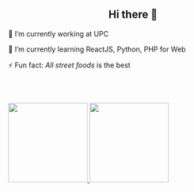 <h2 align="center"> Hi there 👋</h2>

<p>🔭 I’m currently working at UPC</p>
<p>🌱 I’m currently learning ReactJS, Python, PHP for Web</p>
<p>⚡ Fun fact: <i>All street foods</i> is the best</p>

<br/>


<br/>

<p>
  <a href="https://github.com/anuraghazra/github-readme-stats">
    <img height="160" src="https://github-readme-stats.vercel.app/api?username=minhhai12&count_private=true&show_icons=true&theme=gruvbox" />
    <img height="160" src="https://github-readme-stats.vercel.app/api/top-langs/?username=minhhai12&count_private=true&layout=compact&theme=gruvbox" />
  </a>
</p>

<!--


**minhhai12/minhhai12** is a ✨ _special_ ✨ repository because its `README.md` (this file) appears on your GitHub profile.

<h3 align="left">Languages and tools<h2>
<p align="left">
  <img src="https://raw.githubusercontent.com/devicons/devicon/master/icons/android/android-original.svg" alt="android" width="40" height="40"/>
  <img src="https://raw.githubusercontent.com/devicons/devicon/master/icons/flutter/flutter-original.svg" alt="android" width="40" height="40"/>
</p>

  <img src="https://raw.githubusercontent.com/devicons/devicon/master/icons/android/android-original.svg" alt="android" width="40" height="40"/>
  <img src="https://raw.githubusercontent.com/devicons/devicon/master/icons/flutter/flutter-original.svg" alt="android" width="40" height="40"/>

  <img src="https://raw.githubusercontent.com/devicons/devicon/master/icons/python/python-original.svg" alt="android" width="40" height="40"/>
  <img src="https://raw.githubusercontent.com/devicons/devicon/master/icons/java/java-original.svg" alt="android" width="40" height="40"/>
  <img src="https://raw.githubusercontent.com/devicons/devicon/master/icons/anaconda/anaconda-original.svg" alt="android" width="40" height="40"/>
  <img src="https://raw.githubusercontent.com/devicons/devicon/master/icons/java/java-original.svg" alt="android" width="40" height="40"/>
  <img src="https://raw.githubusercontent.com/devicons/devicon/master/icons/opencv/opencv-original.svg" alt="android" width="40" height="40"/>

Here are some ideas to get you started:
- 🔭 I’m currently working on ...
- 🌱 I’m currently learning ...
- 👯 I’m looking to collaborate on ...
- 🤔 I’m looking for help with ...
- 💬 Ask me about ...
- 📫 How to reach me: ...
- 😄 Pronouns: ...
- ⚡ Fun fact: ...
-->
